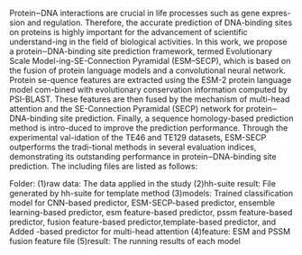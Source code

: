 Protein‒DNA interactions are crucial in life processes such as gene expres-sion and regulation. Therefore, the accurate prediction of DNA-binding sites on proteins is highly important for the advancement of scientific understand-ing in the field of biological activities. In this work, we propose a protein‒DNA-binding site prediction framework, termed Evolutionary Scale Model-ing-SE-Connection Pyramidal (ESM–SECP), which is based on the fusion of protein language models and a convolutional neural network. Protein se-quence features are extracted using the ESM-2 protein language model com-bined with evolutionary conservation information computed by PSI-BLAST. These features are then fused by the mechanism of multi-head attention and the SE-Connection Pyramidal (SECP) network for protein‒DNA-binding site prediction. Finally, a sequence homology-based prediction method is intro-duced to improve the prediction performance. Through the experimental val-idation of the TE46 and TE129 datasets, ESM-SECP outperforms the tradi-tional methods in several evaluation indices, demonstrating its outstanding performance in protein‒DNA-binding site prediction.
The including files are listed as follows:

Folder: (1)raw data: The data applied in the study (2)hh-suite result: File generated by hh-suite for template method (3)models: Trained classification model for CNN-based predictor, ESM-SECP-based predictor, ensemble learning-based predictor, esm feature-based predictor, pssm feature-based predictor, fusion feature-based predictor,template-based predictor,  and Added -based predictor for multi-head attention (4)feature: ESM and PSSM fusion feature file (5)result: The running results of each model

